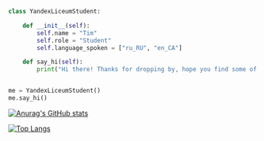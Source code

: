 ```python
class YandexLiceumStudent:

    def __init__(self):
        self.name = "Tim"
        self.role = "Student"
        self.language_spoken = ["ru_RU", "en_CA"]

    def say_hi(self):
        print("Hi there! Thanks for dropping by, hope you find some of my work interesting. I am always glad for feedback! :D")


me = YandexLiceumStudent()
me.say_hi()
```
[![Anurag's GitHub stats](https://github-readme-stats.vercel.app/api?username=Tim-977)](https://github.com/Tim-977)

[![Top Langs](https://github-readme-stats.vercel.app/api/top-langs/?username=Tim-977)](https://github.com/Tim-977/algorithms)
